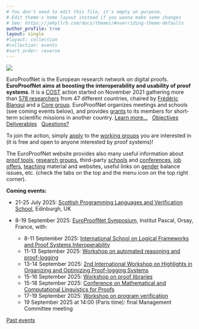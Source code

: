 ```yaml
---
# You don't need to edit this file, it's empty on purpose.
# Edit theme's home layout instead if you wanna make some changes
# See: https://jekyllrb.com/docs/themes/#overriding-theme-defaults
author_profile: true
layout: single
#layout: collection
#collection: events
#sort_order: reverse
---
```


<img src="/_pages/WG1/Jun2022/group_with_frederic.jpg"/>

EuroProofNet is the European research network on digital proofs.
**EuroProofNet aims at boosting the interoperability and usability of
proof systems**.
It is a [COST](http://cost.eu) action started on November 2021
gathering more than [578 researchers](https://www.cost.eu/actions/CA20111/#tabs+Name:Working%20Groups%20and%20Membership) from 47 different countries, chaired by [Frédéric Blanqui](https://blanqui.gitlabpages.inria.fr/) and a [Core group](../contact).
EuroProofNet organizes meetings and schools (see coming events below), and provides
[grants](../grants) to its members for short-term scientific missions
in another country. [Learn more...](../description) &nbsp; [Objectives](../objectives) &nbsp; [Deliverables](../deliverables) &nbsp; [Questions?](../contact)

To join the action, simply
[apply](https://e-services.cost.eu/action/CA20111/working-groups/apply)
to the [working groups](../wg) you are interested in (it is free and open to anyone interested by proof systems)!

The EuroProofNet website provides also many useful information about
[proof tools](../tools), [research groups](../groups), third-party
[schools](../schools) and [conferences](../conferences), [job
offers](../jobs), [teaching](../teaching) material and websites,
useful links on [gender](../gender-balance) balance issues,
etc. (check the tabs on the top and the menu icon on the top right
corner).

**Coming events:**

- 21-25 July 2025: [Scottish Programming Languages and Verification School](https://spli.scot/splv/2025-edinburgh/), Edinburgh, UK

- 8-19 September 2025: [EuroProofNet Symposium](../Symposium), Institut Pascal, Orsay, France, with:
    - 8-11 September 2025: [International School on Logical Frameworks and Proof Systems Interoperability](../LFPSI25)
    - 11-13 September 2025: [Workshop on automated reasoning and proof-logging](../wg2-symposium)
    - 13-14 September 2025: [2nd International Workshop on Highlights in Organizing and Optimizing Proof-logging Systems]( https://jakobnordstrom.se/WHOOPS25/)
    - 15-16 September 2025: [Workshop on proof libraries](../WG4_Orsay25)
    - 15-18 September 2025: [Conference on Mathematical and Computational Linguistics for Proofs](../MCLP)
    - 17-19 September 2025: [Workshop on program verification](../wg3-Sept2025)
    - 19 September 2025 at 14:00 (Paris time): final Management Committee meeting

[Past events](../events)
